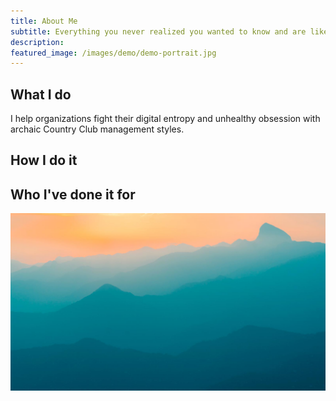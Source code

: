 ```yaml
---
title: About Me
subtitle: Everything you never realized you wanted to know and are likely indifferent about asking.
description:
featured_image: /images/demo/demo-portrait.jpg
---
```

## What I do

I help organizations fight their digital entropy and unhealthy obsession with archaic Country Club management styles.

## How I do it

## Who I've done it for


![](/images/demo/demo-landscape.jpg)

